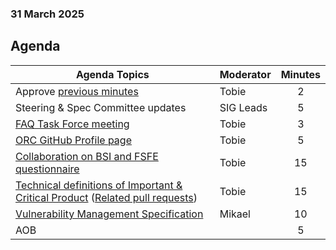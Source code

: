 ###  31 March 2025
##  Agenda
 Agenda Topics | Moderator | Minutes |
| ----- | ----- | :---: |
| Approve [previous minutes](https://github.com/orcwg/orcwg/pull/62) | Tobie | 2 |
| Steering & Spec Committee updates | SIG Leads | 5 |
| [FAQ Task Force meeting](https://github.com/orcwg/orcwg/blob/main/MEETINGS.md#faq-task-force-call) | Tobie | 3 |
| [ORC GitHub Profile page](https://github.com/orcwg/.github/pull/1) | Tobie | 5 |
| [Collaboration on BSI and FSFE questionnaire](https://github.com/orcwg/cra-hub/tree/main/questionnaires#questionnaire-for-open-source-and-manufacturers) | Tobie | 15 | 
| [Technical definitions of Important & Critical Product](https://github.com/orcwg/cra-hub/blob/main/product-definitions/README.md#current-consultations) ([Related pull requests](https://github.com/orcwg/cra-hub/pulls?q=is:pr+is:open+label:%22Critical+and+Important+Products%22))| Tobie | 15 | 
| [Vulnerability Management Specification](https://github.com/orcwg/vulnerability-management-spec) | Mikael | 10 |
| AOB | | 5 |
